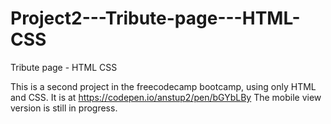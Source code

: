 # Project2---Tribute-page---HTML-CSS
Tribute page - HTML CSS

This is a second project in the freecodecamp bootcamp, using only HTML and CSS.
It is at https://codepen.io/anstup2/pen/bGYbLBy 
The mobile view version is still in progress.
